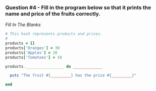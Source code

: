### Question #4 - Fill in the program below so that it prints the name and price of the fruits correctly.

*Fill In The Blanks*

``` ruby
# This hash represents products and prices.
#
products = {}
products['Oranges'] = 30
products['Apples'] = 20
products['Tomatoes'] = 10

products._________________ do _____________

  puts "The fruit #{_________} has the price #{_________}"

end
```
